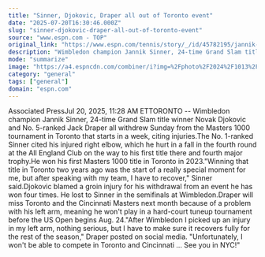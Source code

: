 ```yaml
---
title: "Sinner, Djokovic, Draper all out of Toronto event"
date: "2025-07-20T16:30:46.000Z"
slug: "sinner-djokovic-draper-all-out-of-toronto-event"
source: "www.espn.com - TOP"
original_link: "https://www.espn.com/tennis/story/_/id/45782195/jannik-sinner-novak-djokovic-jack-draper-withdraw-toronto"
description: "Wimbledon champion Jannik Sinner, 24-time Grand Slam title winner Novak Djokovic and No. 5-ranked Jack Draper have all withdrawn from the Masters 1000 tournament in Toronto."
mode: "summarize"
image: "https://a4.espncdn.com/combiner/i?img=%2Fphoto%2F2024%2F1013%2Fr1399874_1296x729_16%2D9.jpg"
category: "general"
tags: ["general"]
domain: "espn.com"
---
```

Associated PressJul 20, 2025, 11:28 AM ETTORONTO -- Wimbledon champion Jannik Sinner, 24-time Grand Slam title winner Novak Djokovic and No. 5-ranked Jack Draper all withdrew Sunday from the Masters 1000 tournament in Toronto that starts in a week, citing injuries.The No. 1-ranked Sinner cited his injured right elbow, which he hurt in a fall in the fourth round at the All England Club on the way to his first title there and fourth major trophy.He won his first Masters 1000 title in Toronto in 2023."Winning that title in Toronto two years ago was the start of a really special moment for me, but after speaking with my team, I have to recover," Sinner said.Djokovic blamed a groin injury for his withdrawal from an event he has won four times. He lost to Sinner in the semifinals at Wimbledon.Draper will miss Toronto and the Cincinnati Masters next month because of a problem with his left arm, meaning he won't play in a hard-court tuneup tournament before the US Open begins Aug. 24."After Wimbledon I picked up an injury in my left arm, nothing serious, but I have to make sure it recovers fully for the rest of the season," Draper posted on social media. "Unfortunately, I won't be able to compete in Toronto and Cincinnati ... See you in NYC!"